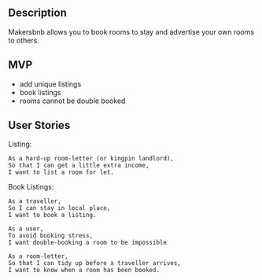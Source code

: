 Description
-----------
Makersbnb allows you to book rooms to stay and advertise your own rooms to others.


MVP
----
- add unique listings
- book listings
- rooms cannot be double booked

User Stories
------------
Listing:
```
As a hard-up room-letter (or kingpin landlord),
So that I can get a little extra income,
I want to list a room for let.
```
Book Listings:
```
As a traveller,
So I can stay in local place,
I want to book a listing.

As a user,
To avoid booking stress,
I want double-booking a room to be impossible

As a room-letter,
So that I can tidy up before a traveller arrives,
I want to know when a room has been booked.
```
